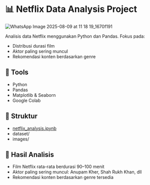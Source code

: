 # 📊 Netflix Data Analysis Project

![WhatsApp Image 2025-08-09 at 11 18 19_1670f191](https://github.com/user-attachments/assets/0b4c7c65-8fbc-4a91-9464-d87cb1729aca)

Analisis data Netflix menggunakan Python dan Pandas. Fokus pada:
- Distribusi durasi film
- Aktor paling sering muncul
- Rekomendasi konten berdasarkan genre

## 🔧 Tools
- Python
- Pandas
- Matplotlib & Seaborn
- Google Colab

## 📁 Struktur
  - [netflix_analysis.ipynb]()
- dataset/
- images/

## 📌 Hasil Analisis
- Film Netflix rata-rata berdurasi 90–100 menit
- Aktor paling sering muncul: Anupam Kher, Shah Rukh Khan, dll
- Rekomendasi konten berdasarkan genre tersedia

